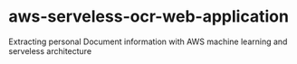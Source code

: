 # aws-serveless-ocr-web-application
Extracting personal Document information with AWS machine learning and serveless architecture
